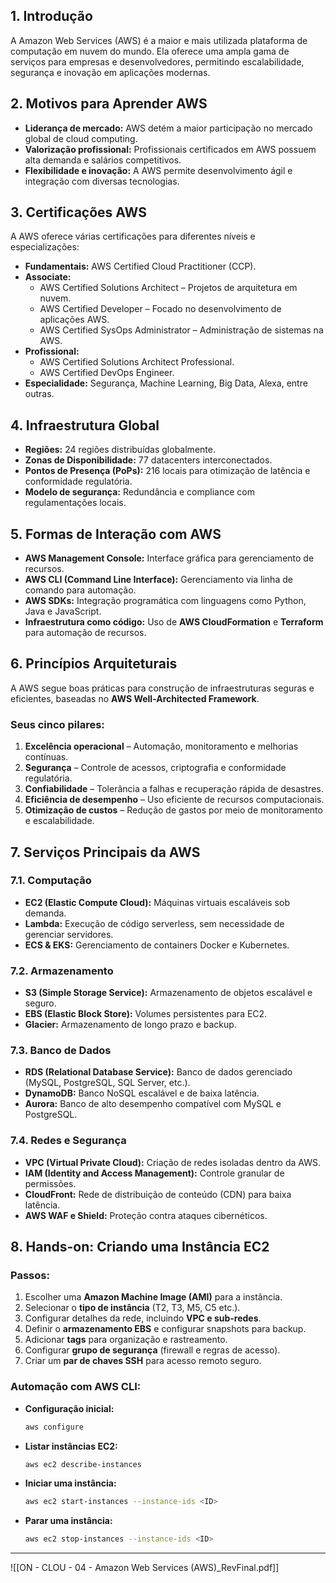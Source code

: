 
## 1. Introdução

A Amazon Web Services (AWS) é a maior e mais utilizada plataforma de computação em nuvem do mundo. Ela oferece uma ampla gama de serviços para empresas e desenvolvedores, permitindo escalabilidade, segurança e inovação em aplicações modernas.

## 2. Motivos para Aprender AWS

- **Liderança de mercado:** AWS detém a maior participação no mercado global de cloud computing.
- **Valorização profissional:** Profissionais certificados em AWS possuem alta demanda e salários competitivos.
- **Flexibilidade e inovação:** A AWS permite desenvolvimento ágil e integração com diversas tecnologias.

## 3. Certificações AWS

A AWS oferece várias certificações para diferentes níveis e especializações:

- **Fundamentais:** AWS Certified Cloud Practitioner (CCP).
- **Associate:**
    - AWS Certified Solutions Architect – Projetos de arquitetura em nuvem.
    - AWS Certified Developer – Focado no desenvolvimento de aplicações AWS.
    - AWS Certified SysOps Administrator – Administração de sistemas na AWS.
- **Profissional:**
    - AWS Certified Solutions Architect Professional.
    - AWS Certified DevOps Engineer.
- **Especialidade:** Segurança, Machine Learning, Big Data, Alexa, entre outras.

## 4. Infraestrutura Global

- **Regiões:** 24 regiões distribuídas globalmente.
- **Zonas de Disponibilidade:** 77 datacenters interconectados.
- **Pontos de Presença (PoPs):** 216 locais para otimização de latência e conformidade regulatória.
- **Modelo de segurança:** Redundância e compliance com regulamentações locais.

## 5. Formas de Interação com AWS

- **AWS Management Console:** Interface gráfica para gerenciamento de recursos.
- **AWS CLI (Command Line Interface):** Gerenciamento via linha de comando para automação.
- **AWS SDKs:** Integração programática com linguagens como Python, Java e JavaScript.
- **Infraestrutura como código:** Uso de **AWS CloudFormation** e **Terraform** para automação de recursos.

## 6. Princípios Arquiteturais

A AWS segue boas práticas para construção de infraestruturas seguras e eficientes, baseadas no **AWS Well-Architected Framework**.

### **Seus cinco pilares:**

1. **Excelência operacional** – Automação, monitoramento e melhorias contínuas.
2. **Segurança** – Controle de acessos, criptografia e conformidade regulatória.
3. **Confiabilidade** – Tolerância a falhas e recuperação rápida de desastres.
4. **Eficiência de desempenho** – Uso eficiente de recursos computacionais.
5. **Otimização de custos** – Redução de gastos por meio de monitoramento e escalabilidade.

## 7. Serviços Principais da AWS

### 7.1. **Computação**

- **EC2 (Elastic Compute Cloud):** Máquinas virtuais escaláveis sob demanda.
- **Lambda:** Execução de código serverless, sem necessidade de gerenciar servidores.
- **ECS & EKS:** Gerenciamento de containers Docker e Kubernetes.

### 7.2. **Armazenamento**

- **S3 (Simple Storage Service):** Armazenamento de objetos escalável e seguro.
- **EBS (Elastic Block Store):** Volumes persistentes para EC2.
- **Glacier:** Armazenamento de longo prazo e backup.

### 7.3. **Banco de Dados**

- **RDS (Relational Database Service):** Banco de dados gerenciado (MySQL, PostgreSQL, SQL Server, etc.).
- **DynamoDB:** Banco NoSQL escalável e de baixa latência.
- **Aurora:** Banco de alto desempenho compatível com MySQL e PostgreSQL.

### 7.4. **Redes e Segurança**

- **VPC (Virtual Private Cloud):** Criação de redes isoladas dentro da AWS.
- **IAM (Identity and Access Management):** Controle granular de permissões.
- **CloudFront:** Rede de distribuição de conteúdo (CDN) para baixa latência.
- **AWS WAF e Shield:** Proteção contra ataques cibernéticos.

## 8. Hands-on: Criando uma Instância EC2

### **Passos:**

1. Escolher uma **Amazon Machine Image (AMI)** para a instância.
2. Selecionar o **tipo de instância** (T2, T3, M5, C5 etc.).
3. Configurar detalhes da rede, incluindo **VPC e sub-redes**.
4. Definir o **armazenamento EBS** e configurar snapshots para backup.
5. Adicionar **tags** para organização e rastreamento.
6. Configurar **grupo de segurança** (firewall e regras de acesso).
7. Criar um **par de chaves SSH** para acesso remoto seguro.

### **Automação com AWS CLI:**

- **Configuração inicial:**
    
    ```bash
    aws configure
    ```
    
- **Listar instâncias EC2:**
    
    ```bash
    aws ec2 describe-instances
    ```
    
- **Iniciar uma instância:**
    
    ```bash
    aws ec2 start-instances --instance-ids <ID>
    ```
    
- **Parar uma instância:**
    
    ```bash
    aws ec2 stop-instances --instance-ids <ID>
    ```
    

---


![[ON - CLOU - 04 - Amazon Web Services (AWS)_RevFinal.pdf]]


